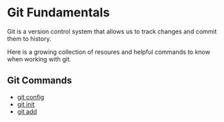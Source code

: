 # Git Fundamentals

Git is a version control system that allows us to track changes and commit them to history. 

Here is a growing collection of resoures and helpful commands to know when working with git. 

## Git Commands
- [git config](./commands/config.md)
 - [git init](./commands/Init.md)
 - [git add](./commands/add.md)